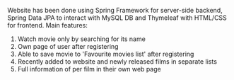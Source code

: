 Website has been done using Spring Framework for server-side backend, Spring Data JPA to interact with MySQL DB and Thymeleaf with HTML/CSS for frontend.
Main features:
1. Watch movie only by searching for its name
2. Own page of user after registering 
3. Able to save movie to 'Favourite movies list' after registering
4. Recently added to website and newly released films in separate lists
5. Full information of per film in their own web page

